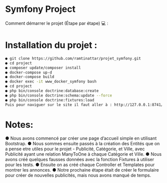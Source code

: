 # Symfony Project
Comment démarrer le projet (Étape par étape) 💻 :
# Installation du projet :
```bash
● git clone https://github.com/ramtinattar/projet_symfony.git
● cd project 
● composer update/composer install
● docker-compose up-d
● docker-compose build
● docker exec -it www_docker_symfony bash
● cd project
● php bin/console doctrine:database:create
● php bin/console doctrine:schema:update --force
● php bin/console doctrine:fixtures:load
Puis pour naviguer sur le site il faut aller à : http://127.0.0.1:8741/
```

# Notes: 
● Nous avons commencé par créer une page d’accueil simple en utilisant Bootstrap.
● Nous sommes ensuite passés à la création des Entités que on a pense etre utiles pour le projet - Publicité, Catégorie, et Ville, avec Publicité ayant une relation ManyToOne à chaque Catégorie et Ville.
● Nous avons créé quelques fausses données avec la fonction Fixtures à utiliser pour les tests.
● Ensuite on as créé chaque Controller et Templates pour montrer les annonces.
● Notre prochaine étape était de créer le formulaire pour créer de nouvelles publicités, mais nous avons manqué de temps.